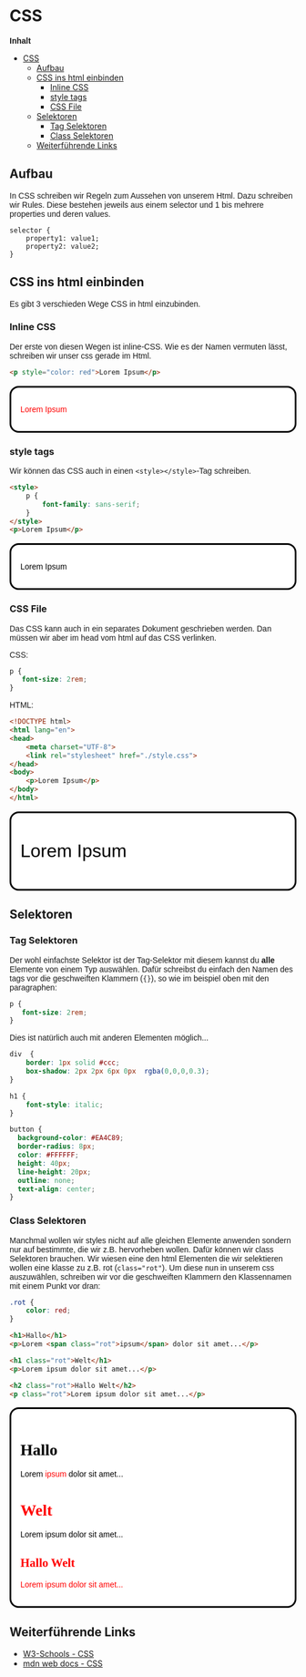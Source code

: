# CSS

**Inhalt**
- [CSS](#css)
  - [Aufbau](#aufbau)
  - [CSS ins html einbinden](#css-ins-html-einbinden)
    - [Inline CSS](#inline-css)
    - [style tags](#style-tags)
    - [CSS File](#css-file)
  - [Selektoren](#selektoren)
    - [Tag Selektoren](#tag-selektoren)
    - [Class Selektoren](#class-selektoren)
  - [Weiterführende Links](#weiterführende-links)

<div style="page-break-after: always;"></div>

## Aufbau

In CSS schreiben wir Regeln zum Aussehen von unserem Html.
Dazu schreiben wir Rules. Diese bestehen jeweils aus einem selector und
1 bis mehrere properties und deren values.

``` 
selector {
    property1: value1;
    property2: value2;
}
```

## CSS ins html einbinden

Es gibt 3 verschieden Wege CSS in html einzubinden.

### Inline CSS

Der erste von diesen Wegen ist inline-CSS. Wie es der Namen vermuten lässt,
schreiben wir unser css gerade im Html.

``` html
<p style="color: red">Lorem Ipsum</p>
```
<div style="background-color: #fff; color: #000; font-family: serif; padding: 1rem; margin: 1rem 0rem; border-radius: 1rem; border-style: solid;">
    <p style="color: red">Lorem Ipsum</p>
</div>

### style tags

Wir können das CSS auch in einen ```<style></style>```-Tag schreiben.

``` html
<style>
    p {
        font-family: sans-serif;
    }
</style>
<p>Lorem Ipsum</p>
```
<div style="background-color: #fff; color: #000; font-family: serif; padding: 1rem; margin: 1rem 0rem; border-radius: 1rem; border-style: solid;">
    <style>
        p {
            font-family: sans-serif;
        }
    </style>
    <p>Lorem Ipsum</p>
</div>

### CSS File

Das CSS kann auch in ein separates Dokument geschrieben werden.
Dan müssen wir aber im head vom html auf das CSS verlinken.

CSS:

``` css
p {
   font-size: 2rem; 
}
```

HTML:

``` html
<!DOCTYPE html>
<html lang="en">
<head>
    <meta charset="UTF-8">
    <link rel="stylesheet" href="./style.css">
</head>
<body>
    <p>Lorem Ipsum</p>
</body>
</html>
```

<div style="background-color: #fff; color: #000; font-family: serif; padding: 1rem; margin: 1rem 0rem; border-radius: 1rem; border-style: solid;">
    <p style="font-size: 2rem; ">Lorem Ipsum</p>
</div>

## Selektoren

### Tag Selektoren

Der wohl einfachste Selektor ist der Tag-Selektor mit diesem kannst du **alle** Elemente von
einem Typ auswählen. Dafür schreibst du einfach den Namen des tags vor die geschweiften Klammern
(```{}```), so wie im beispiel oben mit den paragraphen:

``` css
p {
   font-size: 2rem; 
}
```

Dies ist natürlich auch mit anderen Elementen möglich...

``` css
div  {
    border: 1px solid #ccc;
    box-shadow: 2px 2px 6px 0px  rgba(0,0,0,0.3); 
}

h1 {
    font-style: italic;
}

button {
  background-color: #EA4C89;
  border-radius: 8px;
  color: #FFFFFF;
  height: 40px;
  line-height: 20px;
  outline: none;
  text-align: center;
}

```

### Class Selektoren

Manchmal wollen wir styles nicht auf alle gleichen Elemente anwenden sondern nur auf bestimmte, die
wir z.B. hervorheben wollen. Dafür können wir class Selektoren brauchen. Wir wiesen eine den html Elementen
die wir selektieren wollen eine klasse zu z.B. rot (```class="rot"```). Um diese nun in unserem css auszuwählen, schreiben wir vor die geschweiften Klammern den Klassennamen mit einem Punkt vor dran:

``` css
.rot {
    color: red;
}
```

``` html
<h1>Hallo</h1>
<p>Lorem <span class="rot">ipsum</span> dolor sit amet...</p>

<h1 class="rot">Welt</h1>
<p>Lorem ipsum dolor sit amet...</p>

<h2 class="rot">Hallo Welt</h2>
<p class="rot">Lorem ipsum dolor sit amet...</p>
```

<style>
#classes .rot {
    color: red;
}
</style>
<div id="classes" style="background-color: #fff; color: #000; font-family: serif; padding: 1rem; margin: 1rem 0rem; border-radius: 1rem; border-style: solid;">
    <h1>Hallo</h1>
    <p>Lorem <span class="rot">ipsum</span> dolor sit amet...</p>
    <h1 class="rot">Welt</h1>
    <p>Lorem ipsum dolor sit amet...</p>
    <h2 class="rot">Hallo Welt</h2>
    <p class="rot">Lorem ipsum dolor sit amet...</p>
</div>

## Weiterführende Links

 - [W3-Schools - CSS](https://www.w3schools.com/css/default.asp)
 - [mdn web docs - CSS](https://developer.mozilla.org/en-US/docs/Web/CSS)